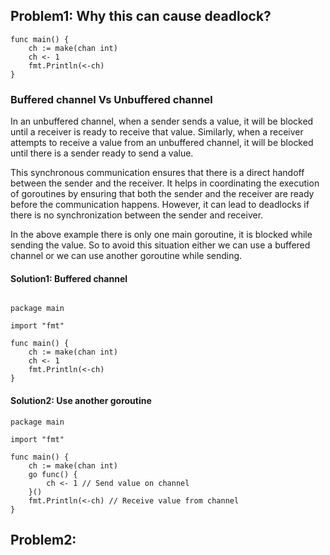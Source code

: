 
## Problem1: Why this can cause deadlock?

```golang
func main() {
	ch := make(chan int)
	ch <- 1
	fmt.Println(<-ch)
}
```

### Buffered channel Vs Unbuffered channel 
In an unbuffered channel, when a sender sends a value, it will be blocked until a receiver is ready to receive that value. Similarly,
when a receiver attempts to receive a value from an unbuffered channel, it will be blocked until there is a sender ready to send a value.

This synchronous communication ensures that there is a direct handoff between the sender and the receiver. It helps in coordinating the 
execution of goroutines by ensuring that both the sender and the receiver are ready before the communication happens.
However, it can lead to deadlocks if there is no synchronization between the sender and receiver.

In the above example there is only one main goroutine, it is blocked while sending the value. So to avoid this situation either we can use a 
buffered channel or we can use another goroutine while sending.

#### Solution1: Buffered channel

```golang

package main

import "fmt"

func main() {
	ch := make(chan int)
	ch <- 1
	fmt.Println(<-ch)
}
```
#### Solution2: Use another goroutine
```golang
package main

import "fmt"

func main() {
    ch := make(chan int)
    go func() {
        ch <- 1 // Send value on channel
    }()
    fmt.Println(<-ch) // Receive value from channel
}
```
## Problem2: 

